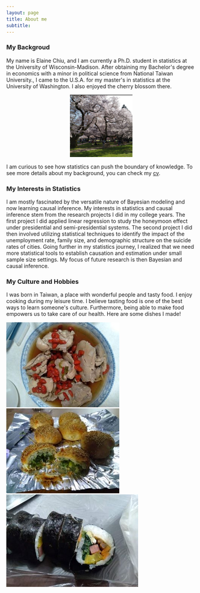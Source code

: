 ```yaml
---
layout: page
title: About me
subtitle: 
---
```


### My Backgroud  
My name is Elaine Chiu, and I am currently a Ph.D. student in statistics at the University of Wisconsin-Madison. After obtaining my Bachelor's degree in economics with a minor in political science from National Taiwan University., I came to the U.S.A. for my master's in statistics at the University of Washington. I also enjoyed the cherry blossom there. 

<p align="center" width="100%">
 <img width="33%" src="https://github.com/elainekjchiu/elainekjchiu.github.io/blob/55d7e0f0575fceddf04dd9ee5b9fd5c705ca3df2/assets/img/cherry_UW.png"> 
 </p>

I am curious to see how statistics can push the boundary of knowledge. To see more details about my background, you can check my [cv](https://github.com/elainekjchiu/elainekjchiu.github.io/blob/master/Elaine_work_CV1.pdf).  

### My Interests in Statistics  
I am mostly fascinated by the versatile nature of Bayesian modeling and now learning causal inference. My interests in statistics and causal inference stem from the research projects I did in my college years. The first project I did applied linear regression to study the honeymoon effect under presidential and semi-presidential systems. The second project I did then involved utilizing statistical techniques to identify the impact of the unemployment rate, family size, and demographic structure on the suicide rates of cities. Going further in my statistics journey, I realized that we need more statistical tools to establish causation and estimation under small sample size settings. My focus of future research is then Bayesian and causal inference.  

### My Culture and Hobbies
I was born in Taiwan, a place with wonderful people and tasty food. I enjoy cooking during my leisure time. I believe tasting food is one of the best ways to learn someone's culture. Furthermore, being able to make food empowers us to take care of our health. Here are some dishes I made!  
  
   
   
![Dish1](https://github.com/elainekjchiu/elainekjchiu.github.io/blob/c55bf440c7f80a9b741921a1558d9b1cad068549/assets/img/Dish1.jpg)
![Dish2](https://github.com/elainekjchiu/elainekjchiu.github.io/blob/70aa4453522fcf013a5eca799891cd16df875418/assets/img/Dish2.jpg)
![Dish3](https://github.com/elainekjchiu/elainekjchiu.github.io/blob/70aa4453522fcf013a5eca799891cd16df875418/assets/img/Dish3.jpg)




